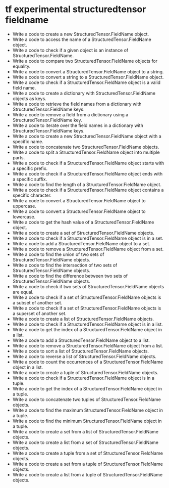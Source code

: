 # tf experimental structuredtensor fieldname

- Write a code to create a new StructuredTensor.FieldName object.
- Write a code to access the name of a StructuredTensor.FieldName object.
- Write a code to check if a given object is an instance of StructuredTensor.FieldName.
- Write a code to compare two StructuredTensor.FieldName objects for equality.
- Write a code to convert a StructuredTensor.FieldName object to a string.
- Write a code to convert a string to a StructuredTensor.FieldName object.
- Write a code to check if a StructuredTensor.FieldName object is a valid field name.
- Write a code to create a dictionary with StructuredTensor.FieldName objects as keys.
- Write a code to retrieve the field names from a dictionary with StructuredTensor.FieldName keys.
- Write a code to remove a field from a dictionary using a StructuredTensor.FieldName key.
- Write a code to iterate over the field names in a dictionary with StructuredTensor.FieldName keys.
- Write a code to create a new StructuredTensor.FieldName object with a specific name.
- Write a code to concatenate two StructuredTensor.FieldName objects.
- Write a code to split a StructuredTensor.FieldName object into multiple parts.
- Write a code to check if a StructuredTensor.FieldName object starts with a specific prefix.
- Write a code to check if a StructuredTensor.FieldName object ends with a specific suffix.
- Write a code to find the length of a StructuredTensor.FieldName object.
- Write a code to check if a StructuredTensor.FieldName object contains a specific character.
- Write a code to convert a StructuredTensor.FieldName object to uppercase.
- Write a code to convert a StructuredTensor.FieldName object to lowercase.
- Write a code to get the hash value of a StructuredTensor.FieldName object.
- Write a code to create a set of StructuredTensor.FieldName objects.
- Write a code to check if a StructuredTensor.FieldName object is in a set.
- Write a code to add a StructuredTensor.FieldName object to a set.
- Write a code to remove a StructuredTensor.FieldName object from a set.
- Write a code to find the union of two sets of StructuredTensor.FieldName objects.
- Write a code to find the intersection of two sets of StructuredTensor.FieldName objects.
- Write a code to find the difference between two sets of StructuredTensor.FieldName objects.
- Write a code to check if two sets of StructuredTensor.FieldName objects are equal.
- Write a code to check if a set of StructuredTensor.FieldName objects is a subset of another set.
- Write a code to check if a set of StructuredTensor.FieldName objects is a superset of another set.
- Write a code to create a list of StructuredTensor.FieldName objects.
- Write a code to check if a StructuredTensor.FieldName object is in a list.
- Write a code to get the index of a StructuredTensor.FieldName object in a list.
- Write a code to add a StructuredTensor.FieldName object to a list.
- Write a code to remove a StructuredTensor.FieldName object from a list.
- Write a code to sort a list of StructuredTensor.FieldName objects.
- Write a code to reverse a list of StructuredTensor.FieldName objects.
- Write a code to count the occurrences of a StructuredTensor.FieldName object in a list.
- Write a code to create a tuple of StructuredTensor.FieldName objects.
- Write a code to check if a StructuredTensor.FieldName object is in a tuple.
- Write a code to get the index of a StructuredTensor.FieldName object in a tuple.
- Write a code to concatenate two tuples of StructuredTensor.FieldName objects.
- Write a code to find the maximum StructuredTensor.FieldName object in a tuple.
- Write a code to find the minimum StructuredTensor.FieldName object in a tuple.
- Write a code to create a set from a list of StructuredTensor.FieldName objects.
- Write a code to create a list from a set of StructuredTensor.FieldName objects.
- Write a code to create a tuple from a set of StructuredTensor.FieldName objects.
- Write a code to create a set from a tuple of StructuredTensor.FieldName objects.
- Write a code to create a list from a tuple of StructuredTensor.FieldName objects.